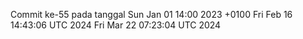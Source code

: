 Commit ke-55 pada tanggal Sun Jan 01 14:00 2023 +0100
Fri Feb 16 14:43:06 UTC 2024
Fri Mar 22 07:23:04 UTC 2024
